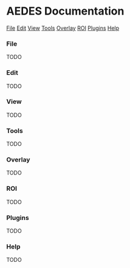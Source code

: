 # AEDES Documentation

[File](#file)
[Edit](#edit)
[View](#view)
[Tools](#tools)
[Overlay](#overlay)
[ROI](#roi)
[Plugins](#plugins)
[Help](#help)


### File
TODO

### Edit
TODO

### View
TODO

### Tools
TODO

### Overlay
TODO

### ROI
TODO

### Plugins
TODO

### Help
TODO
